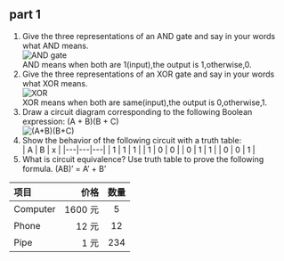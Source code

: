 ## part 1
1) Give the three representations of an AND gate and say in your 
words what AND means.  
![AND gate](http://a4.qpic.cn/psb?/V12aKRuu4cvTlT/1Qy.VoFbX9bptKRSG8.9iZAlAAnMhJ8coEbhRgkhQhk!/m/dDcBAAAAAAAA&ek=1&kp=1&pt=0&bo=UAKQAFACkAADGTw!&tl=1&vuin=2687776836&tm=1540130400&sce=60-4-3&rf=0-0)  
AND means when both are 1(input),the output is 1,otherwise,0.  
2) Give the three representations of an XOR gate and say in your 
words what XOR means.  
![XOR](http://a1.qpic.cn/psb?/V12aKRuu4cvTlT/2*p*RO01vU.cjo35uCzoqbSppJg*FgiiAbpRd3AKGOc!/m/dFQBAAAAAAAA&ek=1&kp=1&pt=0&bo=SAKwAEgCsAADGTw!&tl=1&vuin=2687776836&tm=1540130400&sce=60-4-3&rf=0-0)   
XOR means when both are same(input),the output is 0,otherwise,1.
3) Draw a circuit diagram corresponding to the following Boolean 
expression: (A + B)(B + C)   
  ![(A+B)(B+C)](http://a2.qpic.cn/psb?/V12aKRuu4cvTlT/p3PVAGPJRZ*uEN0NQ736ap525hy0MiAqCH4z8YS5NQg!/m/dDUBAAAAAAAAnull&bo=lQIWAQAAAAADB6I!&rf=photolist&t=5)
4) Show the behavior of the following circuit with a truth table:   
| A | B | x |
|---|---|---|
| 1 | 1 | 1 |
| 1 | 0 | 0 |
| 0 | 1 | 1 |
| 0 | 0 | 1 |
5) What is circuit equivalence? Use truth table to prove the 
following formula.
(AB)’ = A’ + B’



| 项目      |    价格 | 数量  |
| :-------- | --------:| :--: |
| Computer  | 1600 元 |  5   |
| Phone     |   12 元 |  12  |
| Pipe      |    1 元 | 234  |


